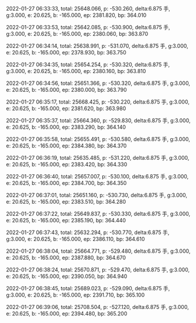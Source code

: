 2022-01-27 06:33:33, total: 25648.066, p: -530.260, delta:6.875 手, g:3.000, e: 20.625, b: -165.000, ep: 2381.820, bp: 364.010

2022-01-27 06:33:53, total: 25642.085, p: -530.900, delta:6.875 手, g:3.000, e: 20.625, b: -165.000, ep: 2380.060, bp: 363.870

2022-01-27 06:34:14, total: 25638.991, p: -531.070, delta:6.875 手, g:3.000, e: 20.625, b: -165.000, ep: 2378.930, bp: 363.750

2022-01-27 06:34:35, total: 25654.254, p: -530.320, delta:6.875 手, g:3.000, e: 20.625, b: -165.000, ep: 2380.160, bp: 363.810

2022-01-27 06:34:56, total: 25651.366, p: -530.320, delta:6.875 手, g:3.000, e: 20.625, b: -165.000, ep: 2380.000, bp: 363.790

2022-01-27 06:35:17, total: 25668.425, p: -530.220, delta:6.875 手, g:3.000, e: 20.625, b: -165.000, ep: 2381.620, bp: 363.980

2022-01-27 06:35:37, total: 25664.360, p: -529.830, delta:6.875 手, g:3.000, e: 20.625, b: -165.000, ep: 2383.290, bp: 364.140

2022-01-27 06:35:58, total: 25655.491, p: -530.580, delta:6.875 手, g:3.000, e: 20.625, b: -165.000, ep: 2384.380, bp: 364.370

2022-01-27 06:36:19, total: 25635.485, p: -531.220, delta:6.875 手, g:3.000, e: 20.625, b: -165.000, ep: 2383.420, bp: 364.330

2022-01-27 06:36:40, total: 25657.007, p: -530.100, delta:6.875 手, g:3.000, e: 20.625, b: -165.000, ep: 2384.700, bp: 364.350

2022-01-27 06:37:01, total: 25651.160, p: -530.730, delta:6.875 手, g:3.000, e: 20.625, b: -165.000, ep: 2383.510, bp: 364.280

2022-01-27 06:37:22, total: 25649.837, p: -530.330, delta:6.875 手, g:3.000, e: 20.625, b: -165.000, ep: 2385.190, bp: 364.440

2022-01-27 06:37:43, total: 25632.294, p: -530.770, delta:6.875 手, g:3.000, e: 20.625, b: -165.000, ep: 2386.110, bp: 364.610

2022-01-27 06:38:04, total: 25664.771, p: -529.480, delta:6.875 手, g:3.000, e: 20.625, b: -165.000, ep: 2387.880, bp: 364.670

2022-01-27 06:38:24, total: 25670.871, p: -529.470, delta:6.875 手, g:3.000, e: 20.625, b: -165.000, ep: 2390.050, bp: 364.940

2022-01-27 06:38:45, total: 25689.023, p: -529.090, delta:6.875 手, g:3.000, e: 20.625, b: -165.000, ep: 2391.710, bp: 365.100

2022-01-27 06:39:06, total: 25708.504, p: -527.120, delta:6.875 手, g:3.000, e: 20.625, b: -165.000, ep: 2394.480, bp: 365.200